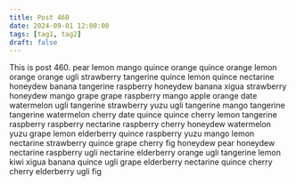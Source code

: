 ```yaml
---
title: Post 460
date: 2024-09-01 12:00:00
tags: [tag1, tag2]
draft: false
---
```

This is post 460.
pear
lemon
mango
quince
orange
quince
orange
lemon
orange
orange
ugli
strawberry
tangerine
quince
lemon
quince
nectarine
honeydew
banana
tangerine
raspberry
honeydew
banana
xigua
strawberry
honeydew
mango
grape
grape
raspberry
mango
apple
orange
date
watermelon
ugli
tangerine
strawberry
yuzu
ugli
tangerine
mango
tangerine
tangerine
watermelon
cherry
date
quince
quince
cherry
lemon
tangerine
raspberry
raspberry
nectarine
raspberry
cherry
honeydew
watermelon
yuzu
grape
lemon
elderberry
quince
raspberry
yuzu
mango
lemon
nectarine
strawberry
quince
grape
cherry
fig
honeydew
pear
honeydew
nectarine
raspberry
ugli
nectarine
elderberry
orange
ugli
tangerine
lemon
kiwi
xigua
banana
quince
ugli
grape
elderberry
nectarine
quince
cherry
cherry
elderberry
ugli
fig
